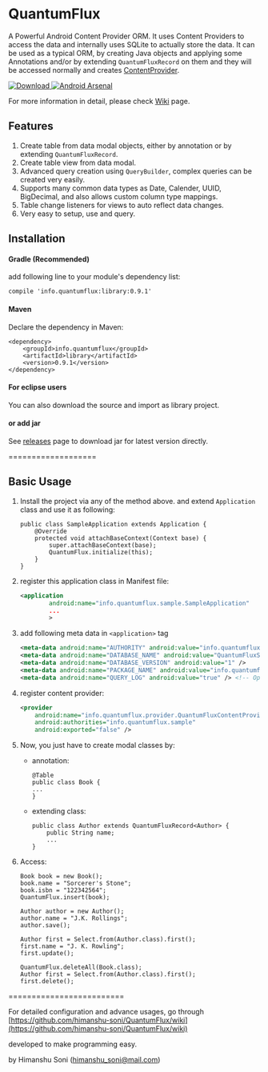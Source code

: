 # QuantumFlux
A Powerful Android Content Provider ORM. It uses Content Providers to access the data and internally uses SQLite to actually store the data.
It can be used as a typical ORM, by creating Java objects and applying some Annotations and/or by extending `QuantumFluxRecord` on them and
they will be accessed normally and creates [ContentProvider](http://developer.android.com/reference/android/content/ContentProvider.html). 


[ ![Download](https://api.bintray.com/packages/himanshu-soni/maven/QuantumFlux/images/download.svg) ](https://bintray.com/himanshu-soni/maven/QuantumFlux/_latestVersion)
[![Android Arsenal](https://img.shields.io/badge/Android%20Arsenal-QuantumFlux-green.svg?style=flat)](https://android-arsenal.com/details/1/2347)


For more information in detail, please check [Wiki](https://github.com/himanshu-soni/QuantumFlux/wiki) page.

## Features

1. Create table from data modal objects, either by annotation or by extending `QuantumFluxRecord`.
2. Create table view from data modal.
3. Advanced query creation using `QueryBuilder`, complex queries can be created very easily.
4. Supports many common data types as Date, Calender, UUID, BigDecimal, and also allows custom column type mappings.
5. Table change listeners for views to auto reflect data changes.
6. Very easy to setup, use and query.

## Installation

#### Gradle (Recommended)

add following line to your module's dependency list:

```
compile 'info.quantumflux:library:0.9.1'
```


#### Maven

Declare the dependency in Maven:

```
<dependency>
    <groupId>info.quantumflux</groupId>
    <artifactId>library</artifactId>
    <version>0.9.1</version>
</dependency>
```

#### For eclipse users

You can also download the source and import as library project.

#### or add jar

See [releases](https://github.com/himanshu-soni/QuantumFlux/releases) page to download jar for latest version directly.

===================

## Basic Usage

1. Install the project via any of the method above. and extend `Application` class and use it as following:
  
   ```
   public class SampleApplication extends Application {
       @Override
       protected void attachBaseContext(Context base) {
           super.attachBaseContext(base);
           QuantumFlux.initialize(this);
       }
   }
   ```
   
2. register this application class in Manifest file:
   
   ```xml
   <application
           android:name="info.quantumflux.sample.SampleApplication"
           ...
           >
   ```
   
   
3. add following meta data in `<application>` tag
   
   ```xml
   <meta-data android:name="AUTHORITY" android:value="info.quantumflux.sample" />
   <meta-data android:name="DATABASE_NAME" android:value="QuantumFluxSample.sqlite" />
   <meta-data android:name="DATABASE_VERSION" android:value="1" />
   <meta-data android:name="PACKAGE_NAME" android:value="info.quantumflux.sample" />
   <meta-data android:name="QUERY_LOG" android:value="true" /> <!-- Optional -->
   ```
   
   
4. register content provider:
    
    ```xml
    <provider
        android:name="info.quantumflux.provider.QuantumFluxContentProvider"
        android:authorities="info.quantumflux.sample"
        android:exported="false" />
    ```
    
5. Now, you just have to create modal classes by:
    * annotation:
        
        ```
        @Table
        public class Book {
        ...
        }
        ```
    
    * extending class:
        
        ```
        public class Author extends QuantumFluxRecord<Author> {
            public String name;
            ...
        }
        ```

6. Access:
    
    ```
    Book book = new Book();
    book.name = "Sorcerer's Stone";
    book.isbn = "122342564";
    QuantumFlux.insert(book);
    ```
    
    ```
    Author author = new Author();
    author.name = "J.K. Rollings";
    author.save();
    ```
    
    ```
    Author first = Select.from(Author.class).first();
    first.name = "J. K. Rowling";
    first.update();
    ```
    
    ```
    QuantumFlux.deleteAll(Book.class);
    Author first = Select.from(Author.class).first();
    first.delete();
    ```

=========================

For detailed configuration and advance usages, go through
[https://github.com/himanshu-soni/QuantumFlux/wiki](https://github.com/himanshu-soni/QuantumFlux/wiki)


developed to make programming easy.

by Himanshu Soni (himanshu_soni@mail.com)
